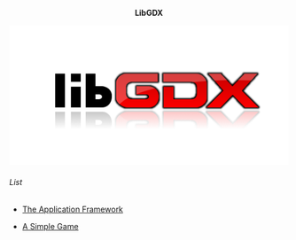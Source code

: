 <p align="center"><b>LibGDX</b></p>

<div align="center"><img src="/img/image.png" /></div>

###### List

* [The Application Framework](applicationframework.md)

* [A Simple Game](asimplegame.md)